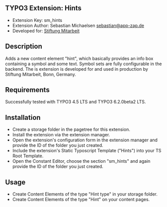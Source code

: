 ## TYPO3 Extension: Hints

* Extension Key: sm_hints
* Extension Author: Sebastian Michaelsen <sebastian@app-zap.de>
* Developed for: [Stiftung Mitarbeit](http://www.mitarbeit.de/)

## Description

Adds a new content element "hint", which basically provides an info box containing a symbol and some text. Symbol sets are fully configurable in the backend. The is extension is developed for and used in production by Stiftung Mitarbeit, Bonn, Germany.

## Requirements

Successfully tested with TYPO3 4.5 LTS and TYPO3 6.2.0beta2 LTS.

## Installation

* Create a storage folder in the pagetree for this extension.
* Install the extension via the extension manager.
* Open the extension's configuration form in the extension manager and provide the ID of the folder you just created.
* Include the extension's Static Typoscript Template ("Hints") into your TS Root Template.
* Open the Constant Editor, choose the section "sm_hints" and again provide the ID of the folder you just created.

## Usage

* Create Content Elements of the type "Hint type" in your storage folder.
* Create Content Elements of the type "Hint" on your content pages.